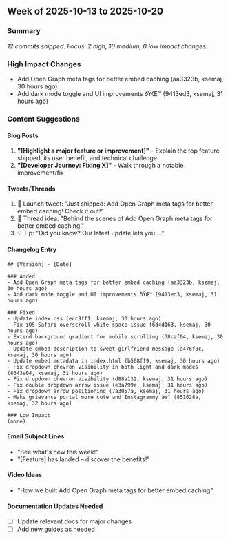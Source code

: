 ## Week of 2025-10-13 to 2025-10-20

### Summary
*12 commits shipped. Focus: 2 high, 10 medium, 0 low impact changes.*

### High Impact Changes
- Add Open Graph meta tags for better embed caching (aa3323b, ksemaj, 30 hours ago)
- Add dark mode toggle and UI improvements ðŸŒ™ (9413ed3, ksemaj, 31 hours ago)

### Content Suggestions

#### Blog Posts
1. **"[Highlight a major feature or improvement]"** - Explain the top feature shipped, its user benefit, and technical challenge
2. **"[Developer Journey: Fixing X]"** - Walk through a notable improvement/fix

#### Tweets/Threads
1. 🎉 Launch tweet: "Just shipped: Add Open Graph meta tags for better embed caching! Check it out!"
2. 🧵 Thread idea: "Behind the scenes of Add Open Graph meta tags for better embed caching."
3. 💡 Tip: "Did you know? Our latest update lets you ..."

#### Changelog Entry

```
## [Version] - [Date]

### Added
- Add Open Graph meta tags for better embed caching (aa3323b, ksemaj, 30 hours ago)
- Add dark mode toggle and UI improvements ðŸŒ™ (9413ed3, ksemaj, 31 hours ago)

### Fixed
- Update index.css (ecc9ff1, ksemaj, 30 hours ago)
- Fix iOS Safari overscroll white space issue (6d4d163, ksemaj, 30 hours ago)
- Extend background gradient for mobile scrolling (38caf04, ksemaj, 30 hours ago)
- Update embed description to sweet girlfriend message (a476f8c, ksemaj, 30 hours ago)
- Update embed metadata in index.html (b568ff9, ksemaj, 30 hours ago)
- Fix dropdown chevron visibility in both light and dark modes (8643e04, ksemaj, 31 hours ago)
- Fix dropdown chevron visibility (d88a132, ksemaj, 31 hours ago)
- Fix double dropdown arrow issue (e3a799e, ksemaj, 31 hours ago)
- Fix dropdown arrow positioning (7a3057a, ksemaj, 31 hours ago)
- Make grievance portal more cute and Instagrammy âœ¨ (851628a, ksemaj, 32 hours ago)

### Low Impact
(none)

```

#### Email Subject Lines
- "See what's new this week!"
- "[Feature] has landed – discover the benefits!"

#### Video Ideas
- "How we built Add Open Graph meta tags for better embed caching"

#### Documentation Updates Needed
- [ ] Update relevant docs for major changes
- [ ] Add new guides as needed

